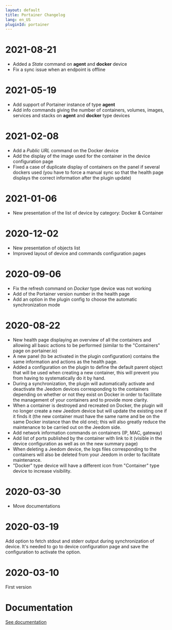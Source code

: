 ```yaml
---
layout: default
title: Portainer Changelog
lang: en_US
pluginId: portainer
---
```


# 2021-08-21

- Added a _State_ command on **agent** and **docker** device
- Fix a sync issue when an endpoint is offline

# 2021-05-19

- Add support of Portainer instance of type **agent**
- Add info commands giving the number of containers, volumes, images, services and stacks on **agent** and **docker** type devices

# 2021-02-08

- Add a _Public URL_ command on the Docker device
- Add the display of the image used for the container in the device configuration page
- Fixed a case of duplicate display of containers on the panel if several dockers used (you have to force a manual sync so that the health page displays the correct information after the plugin update)

# 2021-01-06

- New presentation of the list of device by category: Docker & Container

# 2020-12-02

- New presentation of objects list 
- Improved layout of device and commands configuration pages

# 2020-09-06

- Fix the refresh command on _Docker_ type device was not working
- Add of the Portainer version number in the health page
- Add an option in the plugin config to choose the automatic synchronization mode

# 2020-08-22

- New health page displaying an overview of all the containers and allowing all basic actions to be performed (similar to the "Containers" page on portainer.io)
- A new panel (to be activated in the plugin configuration) contains the same information and actions as the health page.
- Added a configuration on the plugin to define the default parent object that will be used when creating a new container, this will prevent you from having to systematically do it by hand.
- During a synchronization, the plugin will automatically activate and deactivate the Jeedom devices corresponding to the containers depending on whether or not they exist on Docker in order to facilitate the management of your containers and to provide more clarity.
- When a container is destroyed and recreated on Docker, the plugin will no longer create a new Jeedom device but will update the existing one if it finds it (the new container must have the same name and be on the same Docker instance than the old one); this will also greatly reduce the maintenance to be carried out on the Jeedom side.
- Add network information commands on containers (IP, MAC, gateway)
- Add list of ports published by the container with link to it (visible in the device configuration as well as on the new summary page)
- When deleting a Jeedom device, the logs files corresponding to the containers will also be deleted from your Jeedom in order to facilitate maintenance.
- "Docker" type device will have a different icon from "Container" type device to increase visibility.

# 2020-03-30

- Move documentations

# 2020-03-19

Add option to fetch stdout and stderr output during synchronization of device. It's needed to go to device configuration page and save the configuration to activate the option.

# 2020-03-10

First version

# Documentation

[See documentation]({{site.baseurl}}/{{page.pluginId}}/{{page.lang}})
